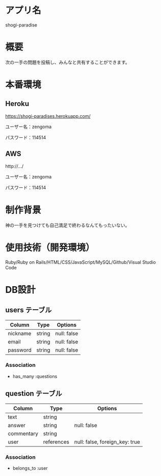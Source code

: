 # アプリ名
shogi-paradise

# 概要
<p>次の一手の問題を投稿し、みんなと共有することができます。</p>

# 本番環境
## Heroku
https://shogi-paradises.herokuapp.com/
<p>ユーザー名：zengoma</p>
<p>パスワード：114514</p>

## AWS
http://.../
<p>ユーザー名：zengoma</p>
<p>パスワード：114514</p>

# 制作背景
<p>神の一手を見つけても自己満足で終わるなんてもったいない。</p>

# 使用技術（開発環境）
Ruby/Ruby on Rails/HTML/CSS/JavaScript/MySQL/Github/Visual Studio Code

# DB設計

## users テーブル

| Column           | Type       | Options     |
| ---------------- | ---------- | ----------- |
| nickname         | string     | null: false |
| email            | string     | null: false |
| password         | string     | null: false |

### Association

- has_many :questions


## question テーブル

| Column     | Type       | Options                        |
| ---------- | ---------- | ------------------------------ |
| text       | string     |                                |
| answer     | string     | null: false                    |
| commentary | string     |                                |
| user       | references | null: false, foreign_key: true |

### Association

- belongs_to :user